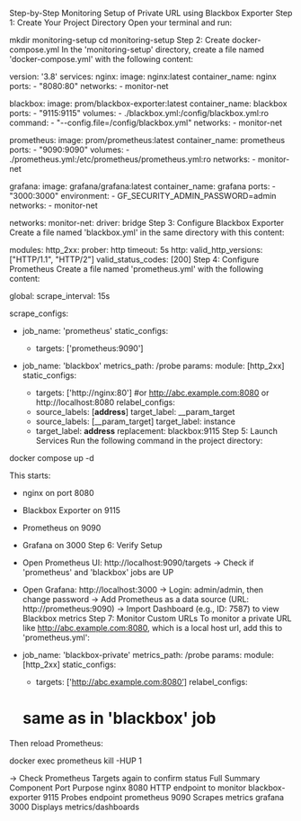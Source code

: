 Step-by-Step Monitoring Setup of Private URL using Blackbox Exporter
Step 1: Create Your Project Directory
Open your terminal and run:

mkdir monitoring-setup
cd monitoring-setup
Step 2: Create docker-compose.yml
In the 'monitoring-setup' directory, create a file named 'docker-compose.yml' with the following content:

version: '3.8'
services:
  nginx:
    image: nginx:latest
    container_name: nginx
    ports:
      - "8080:80"
    networks:
      - monitor-net

  blackbox:
    image: prom/blackbox-exporter:latest
    container_name: blackbox
    ports:
      - "9115:9115"
    volumes:
      - ./blackbox.yml:/config/blackbox.yml:ro
    command:
      - "--config.file=/config/blackbox.yml"
    networks:
      - monitor-net

  prometheus:
    image: prom/prometheus:latest
    container_name: prometheus
    ports:
      - "9090:9090"
    volumes:
      - ./prometheus.yml:/etc/prometheus/prometheus.yml:ro
    networks:
      - monitor-net

  grafana:
    image: grafana/grafana:latest
    container_name: grafana
    ports:
      - "3000:3000"
    environment:
      - GF_SECURITY_ADMIN_PASSWORD=admin
    networks:
      - monitor-net

networks:
  monitor-net:
    driver: bridge
Step 3: Configure Blackbox Exporter
Create a file named 'blackbox.yml' in the same directory with this content:

modules:
  http_2xx:
    prober: http
    timeout: 5s
    http:
      valid_http_versions: ["HTTP/1.1", "HTTP/2"]
      valid_status_codes: [200]
Step 4: Configure Prometheus
Create a file named 'prometheus.yml' with the following content:

global:
  scrape_interval: 15s

scrape_configs:
- job_name: 'prometheus'
  static_configs:
    - targets: ['prometheus:9090']

- job_name: 'blackbox'
  metrics_path: /probe
  params:
    module: [http_2xx]
  static_configs:
    - targets: ['http://nginx:80']                  #or http://abc.example.com:8080   or http://localhost:8080
  relabel_configs:
    - source_labels: [__address__]
      target_label: __param_target
    - source_labels: [__param_target]
      target_label: instance
    - target_label: __address__
      replacement: blackbox:9115
Step 5: Launch Services
Run the following command in the project directory:

docker compose up -d

This starts:
- nginx on port 8080
- Blackbox Exporter on 9115
- Prometheus on 9090
- Grafana on 3000
Step 6: Verify Setup
- Open Prometheus UI: http://localhost:9090/targets
  → Check if 'prometheus' and 'blackbox' jobs are UP

- Open Grafana: http://localhost:3000
  → Login: admin/admin, then change password
  → Add Prometheus as a data source (URL: http://prometheus:9090)
  → Import Dashboard (e.g., ID: 7587) to view Blackbox metrics
Step 7: Monitor Custom URLs
To monitor a private URL like http://abc.example.com:8080, which is a local host url, add this to 'prometheus.yml':

- job_name: 'blackbox-private'
  metrics_path: /probe
  params:
    module: [http_2xx]
  static_configs:
    - targets: ['http://abc.example.com:8080’]
  relabel_configs:
    # same as in 'blackbox' job

Then reload Prometheus:

docker exec prometheus kill -HUP 1

→ Check Prometheus Targets again to confirm status
Full Summary
Component	Port	Purpose
nginx	8080	HTTP endpoint to monitor
blackbox-exporter	9115	Probes endpoint
prometheus	9090	Scrapes metrics
grafana	3000	Displays metrics/dashboards

